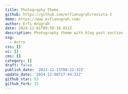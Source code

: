 ```yaml
---
title: Photography Theme
github: https://github.com/erfianugrah/revista-3
demo: https://www.erfianugrah.com/
author: Erfi Anugrah
date: 2024-12-01T09:50:18.811Z
description: Photography theme with blog post section
ssg:
  - Astro
css: []
ui: []
cms: []
category: []
draft: false
publish_date: '2023-11-13T08:22:32Z'
update_date: '2024-12-06T17:44:22Z'
github_star: 53
github_fork: 15
---
```

